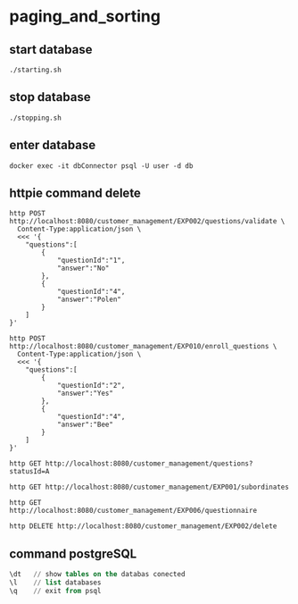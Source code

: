 # paging_and_sorting

## start database
```shell
./starting.sh
```

## stop database
```shell
./stopping.sh
```

## enter database
```shell
docker exec -it dbConnector psql -U user -d db
```

## httpie command delete
```shell
http POST http://localhost:8080/customer_management/EXP002/questions/validate \
  Content-Type:application/json \
  <<< '{
	"questions":[
		{
			"questionId":"1",
			"answer":"No"
		},
		{
			"questionId":"4",
			"answer":"Polen"
		}
	]
}'

http POST http://localhost:8080/customer_management/EXP010/enroll_questions \
  Content-Type:application/json \
  <<< '{
	"questions":[
		{
			"questionId":"2",
			"answer":"Yes"
		},
		{
			"questionId":"4",
			"answer":"Bee"
		}
	]
}'

http GET http://localhost:8080/customer_management/questions?statusId=A

http GET http://localhost:8080/customer_management/EXP001/subordinates

http GET http://localhost:8080/customer_management/EXP006/questionnaire

http DELETE http://localhost:8080/customer_management/EXP002/delete
```

## command postgreSQL
```sql
\dt   // show tables on the databas conected
\l    // list databases
\q    // exit from psql
```